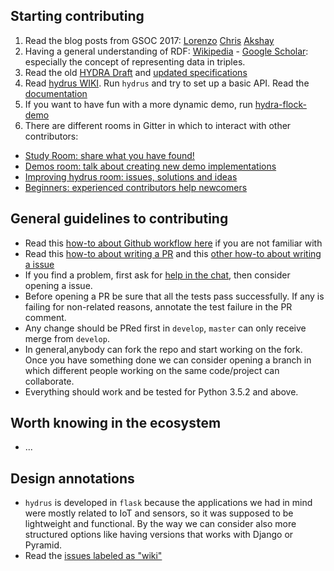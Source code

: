 ## Starting contributing

1. Read the blog posts from GSOC 2017: [Lorenzo](https://www.linkedin.com/pulse/gsoc-2017-python-hydra-making-summer-great-hacking-web-moriondo/) [Chris](https://gsocchrizandr.wordpress.com/the-book-of-hydrus/) [Akshay](https://xadahiya.github.io/Gsoc-Summary/)
2. Having a general understanding of RDF: [Wikipedia](https://en.wikipedia.org/wiki/Resource_Description_Framework) -  [Google Scholar](https://goo.gl/TCdYG3): especially the concept of representing data in triples.
3. Read the old [HYDRA Draft](https://www.hydra-cg.com/spec/latest/core/) and [updated specifications](https://github.com/HydraCG)
4. Read [hydrus WIKI](https://github.com/HTTP-APIs/hydrus/wiki). Run `hydrus` and try to set up a basic API. Read the [documentation](http://hydrus.readthedocs.io/en/latest/)
5. If you want to have fun with a more dynamic demo, run [hydra-flock-demo](https://github.com/HTTP-APIs/hydra-flock-demo)
6. There are different rooms in Gitter in which to interact with other contributors:
* [Study Room: share what you have found!](https://gitter.im/HTTP-APIs/Improving-Hydrus)
* [Demos room: talk about creating new demo implementations](https://gitter.im/HTTP-APIs/Demos-creation)
* [Improving hydrus room: issues, solutions and ideas](https://gitter.im/HTTP-APIs/Improving-Hydrus)
* [Beginners: experienced contributors help newcomers](https://gitter.im/HTTP-APIs/Beginners)

## General guidelines to contributing 
* Read this [how-to about Github workflow here](https://guides.github.com/introduction/flow/) if you are not familiar with
* Read this [how-to about writing a PR](https://github.com/blog/1943-how-to-write-the-perfect-pull-request) and this [other how-to about writing a issue](https://wiredcraft.com/blog/how-we-write-our-github-issues/)
* If you find a problem, first ask for [help in the chat](https://gitter.im/HTTP-APIs/Lobby), then consider opening a issue.
* Before opening a PR be sure that all the tests pass successfully. If any is failing for non-related reasons, annotate the test failure in the PR comment.
* Any change should be PRed first in `develop`, `master` can only receive merge from `develop`.
* In general,anybody can fork the repo and start working on the fork. Once you have something done we can consider opening a branch in which different people working on the same code/project can collaborate.
* Everything should work and be tested for Python 3.5.2 and above.

## Worth knowing in the ecosystem
* ...


## Design annotations
* `hydrus` is developed in `flask` because the applications we had in mind were mostly related to IoT and sensors, so it was supposed to be lightweight and functional. By the way we can consider also more structured options like having versions that works with Django or Pyramid.
* Read the [issues labeled as "wiki"](https://github.com/HTTP-APIs/hydrus/issues?q=is%3Aissue+is%3Aopen+label%3Awiki)
